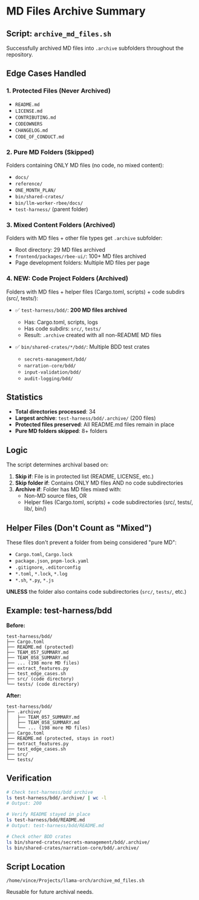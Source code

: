 # MD Files Archive Summary

## Script: `archive_md_files.sh`

Successfully archived MD files into `.archive` subfolders throughout the repository.

## Edge Cases Handled

### 1. Protected Files (Never Archived)
- `README.md`
- `LICENSE.md`
- `CONTRIBUTING.md`
- `CODEOWNERS`
- `CHANGELOG.md`
- `CODE_OF_CONDUCT.md`

### 2. Pure MD Folders (Skipped)
Folders containing ONLY MD files (no code, no mixed content):
- `docs/`
- `reference/`
- `ONE_MONTH_PLAN/`
- `bin/shared-crates/`
- `bin/llm-worker-rbee/docs/`
- `test-harness/` (parent folder)

### 3. Mixed Content Folders (Archived)
Folders with MD files + other file types get `.archive` subfolder:
- Root directory: 29 MD files archived
- `frontend/packages/rbee-ui/`: 100+ MD files archived
- Page development folders: Multiple MD files per page

### 4. **NEW: Code Project Folders (Archived)**
Folders with MD files + helper files (Cargo.toml, scripts) + code subdirs (src/, tests/):
- ✅ `test-harness/bdd/`: **200 MD files archived**
  - Has: Cargo.toml, scripts, logs
  - Has code subdirs: `src/`, `tests/`
  - Result: `.archive` created with all non-README MD files
  
- ✅ `bin/shared-crates/*/bdd/`: Multiple BDD test crates
  - `secrets-management/bdd/`
  - `narration-core/bdd/`
  - `input-validation/bdd/`
  - `audit-logging/bdd/`

## Statistics

- **Total directories processed**: 34
- **Largest archive**: `test-harness/bdd/.archive/` (200 files)
- **Protected files preserved**: All README.md files remain in place
- **Pure MD folders skipped**: 8+ folders

## Logic

The script determines archival based on:

1. **Skip if**: File is in protected list (README, LICENSE, etc.)
2. **Skip folder if**: Contains ONLY MD files AND no code subdirectories
3. **Archive if**: Folder has MD files mixed with:
   - Non-MD source files, OR
   - Helper files (Cargo.toml, scripts) + code subdirectories (src/, tests/, lib/, bin/)

## Helper Files (Don't Count as "Mixed")

These files don't prevent a folder from being considered "pure MD":
- `Cargo.toml`, `Cargo.lock`
- `package.json`, `pnpm-lock.yaml`
- `.gitignore`, `.editorconfig`
- `*.toml`, `*.lock`, `*.log`
- `*.sh`, `*.py`, `*.js`

**UNLESS** the folder also contains code subdirectories (`src/`, `tests/`, etc.)

## Example: test-harness/bdd

**Before:**
```
test-harness/bdd/
├── Cargo.toml
├── README.md (protected)
├── TEAM_057_SUMMARY.md
├── TEAM_058_SUMMARY.md
├── ... (198 more MD files)
├── extract_features.py
├── test_edge_cases.sh
├── src/ (code directory)
└── tests/ (code directory)
```

**After:**
```
test-harness/bdd/
├── .archive/
│   ├── TEAM_057_SUMMARY.md
│   ├── TEAM_058_SUMMARY.md
│   └── ... (198 more MD files)
├── Cargo.toml
├── README.md (protected, stays in root)
├── extract_features.py
├── test_edge_cases.sh
├── src/
└── tests/
```

## Verification

```bash
# Check test-harness/bdd archive
ls test-harness/bdd/.archive/ | wc -l
# Output: 200

# Verify README stayed in place
ls test-harness/bdd/README.md
# Output: test-harness/bdd/README.md

# Check other BDD crates
ls bin/shared-crates/secrets-management/bdd/.archive/
ls bin/shared-crates/narration-core/bdd/.archive/
```

## Script Location

`/home/vince/Projects/llama-orch/archive_md_files.sh`

Reusable for future archival needs.

